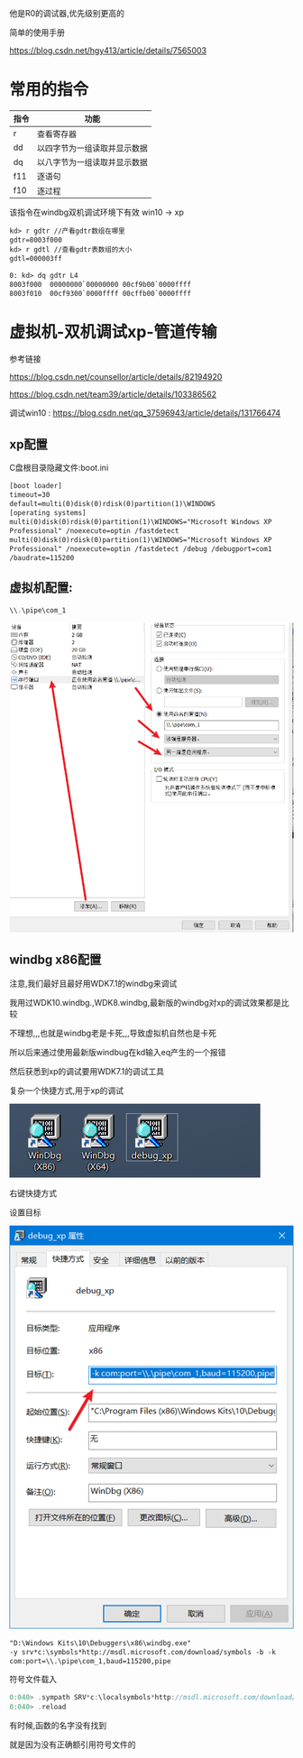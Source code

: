 





他是R0的调试器,优先级别更高的



简单的使用手册

https://blog.csdn.net/hgy413/article/details/7565003



# 常用的指令

| 指令 | 功能                         |
| ---- | ---------------------------- |
| r    | 查看寄存器                   |
| dd   | 以四字节为一组读取并显示数据 |
| dq   | 以八字节为一组读取并显示数据 |
| f11  | 逐语句                       |
| f10  | 逐过程                       |





该指令在windbg双机调试环境下有效 win10 -> xp

```
kd> r gdtr //产看gdtr数组在哪里
gdtr=8003f000
kd> r gdtl //查看gdtr表数组的大小
gdtl=000003ff
```





```
0: kd> dq gdtr L4
8003f000  00000000`00000000 00cf9b00`0000ffff
8003f010  00cf9300`0000ffff 00cffb00`0000ffff

```

 

# 虚拟机-双机调试xp-管道传输



参考链接

https://blog.csdn.net/counsellor/article/details/82194920

https://blog.csdn.net/team39/article/details/103386562

调试win10 : https://blog.csdn.net/qq_37596943/article/details/131766474



## xp配置



C盘根目录隐藏文件:boot.ini

```
[boot loader]
timeout=30
default=multi(0)disk(0)rdisk(0)partition(1)\WINDOWS
[operating systems]
multi(0)disk(0)rdisk(0)partition(1)\WINDOWS="Microsoft Windows XP Professional" /noexecute=optin /fastdetect
multi(0)disk(0)rdisk(0)partition(1)\WINDOWS="Microsoft Windows XP Professional" /noexecute=optin /fastdetect /debug /debugport=com1 /baudrate=115200
```



## 虚拟机配置:

```c++
\\.\pipe\com_1
```



![](./img/image-20230909211737028.png)







## windbg x86配置



注意,我们最好且最好用WDK7.1的windbg来调试

我用过WDK10.windbg.,WDK8.windbg,最新版的windbg对xp的调试效果都是比较

不理想,,,也就是windbg老是卡死,,,导致虚拟机自然也是卡死

所以后来通过使用最新版windbug在kd输入eq产生的一个报错

然后获悉到xp的调试要用WDK7.1的调试工具





复杂一个快捷方式,用于xp的调试

![image-20230909211952446](./img/image-20230909211952446.png)

右键快捷方式

设置目标

![image-20230909212014470](./img/image-20230909212014470.png)



```
"D:\Windows Kits\10\Debuggers\x86\windbg.exe" 
-y srv*c:\symbols*http://msdl.microsoft.com/download/symbols -b -k com:port=\\.\pipe\com_1,baud=115200,pipe
```



符号文件载入

```c++
0:040> .sympath SRV*c:\localsymbols*http://msdl.microsoft.com/download/symbols
0:040> .reload
```

有时候,函数的名字没有找到

就是因为没有正确额引用符号文件的	
